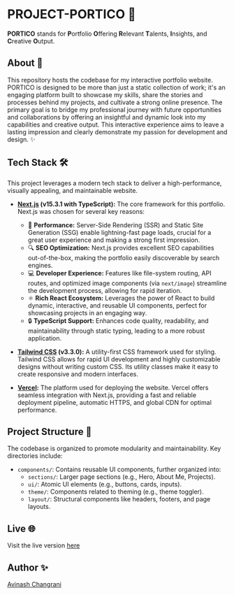 # PROJECT-PORTICO 🚀

**PORTICO** stands for **P**ortfolio **O**ffering **R**elevant **T**alents, **I**nsights, and **C**reative **O**utput.

## About 🎯

This repository hosts the codebase for my interactive portfolio website. PORTICO is designed to be more than just a static collection of work; it's an engaging platform built to showcase my skills, share the stories and processes behind my projects, and cultivate a strong online presence. The primary goal is to bridge my professional journey with future opportunities and collaborations by offering an insightful and dynamic look into my capabilities and creative output. This interactive experience aims to leave a lasting impression and clearly demonstrate my passion for development and design. ✨

## Tech Stack 🛠️

This project leverages a modern tech stack to deliver a high-performance, visually appealing, and maintainable website.

- **[Next.js](https://nextjs.org/) (v15.3.1 with TypeScript):** The core framework for this portfolio. Next.js was chosen for several key reasons:
    - 🚀 **Performance:** Server-Side Rendering (SSR) and Static Site Generation (SSG) enable lightning-fast page loads, crucial for a great user experience and making a strong first impression.
    - 🔍 **SEO Optimization:** Next.js provides excellent SEO capabilities out-of-the-box, making the portfolio easily discoverable by search engines.
    - 💻 **Developer Experience:** Features like file-system routing, API routes, and optimized image components (via `next/image`) streamline the development process, allowing for rapid iteration.
    - ⚛️ **Rich React Ecosystem:** Leverages the power of React to build dynamic, interactive, and reusable UI components, perfect for showcasing projects in an engaging way.
    - 🔒 **TypeScript Support:** Enhances code quality, readability, and maintainability through static typing, leading to a more robust application.

- **[Tailwind CSS](https://tailwindcss.com/) (v3.3.0):** A utility-first CSS framework used for styling. Tailwind CSS allows for rapid UI development and highly customizable designs without writing custom CSS. Its utility classes make it easy to create responsive and modern interfaces.

- **[Vercel](https://vercel.com/):** The platform used for deploying the website. Vercel offers seamless integration with Next.js, providing a fast and reliable deployment pipeline, automatic HTTPS, and global CDN for optimal performance.

## Project Structure 📁

The codebase is organized to promote modularity and maintainability. Key directories include:

- `components/`: Contains reusable UI components, further organized into:
    - `sections/`: Larger page sections (e.g., Hero, About Me, Projects).
    - `ui/`: Atomic UI elements (e.g., buttons, cards, inputs).
    - `theme/`: Components related to theming (e.g., theme toggler).
    - `layout/`: Structural components like headers, footers, and page layouts.

## Live 🌐

Visit the live version [here](https://avinashchangrani.vercel.app/)

## Author ✨

[Avinash Changrani](https://github.com/nabobery)
